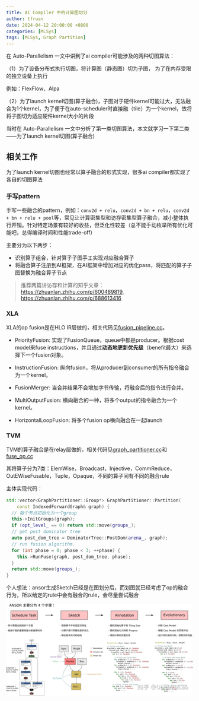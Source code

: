 ```yaml
---
title: AI Compiler 中的计算图切分
author: tfruan
date: 2024-04-12 20:00:00 +0800
categories: [MLSys]
tags: [MLSys, Graph Partition]
---
```


在 Auto-Parallelism 一文中讲到了ai compiler可能涉及的两种切图算法：

（1）为了设备分布式执行切图，将计算图（静态图）切为子图， 为了在内存受限的独立设备上执行

例如：FlexFlow、Alpa

（2）为了launch kernel切图(算子融合)，子图对于硬件kernel可能过大，无法融合为1个kernel，为了便于在auto-scheduler时直接融（tile）为一个kernel，故将将子图切为适应硬件kernel大小的片段

当时在 Auto-Parallelism 一文中分析了第一类切图算法，本文就学习一下第二类——为了launch kernel切图(算子融合)

## 相关工作

为了launch kernel切图也经常以算子融合的形式实现，很多ai compiler都实现了各自的切图算法

### 手写pattern

手写一些融合的pattern，例如：`conv2d + relu`，`conv2d + bn + relu`，`conv2d + bn + relu + pool`等，常见让计算密集型和访存密集型算子融合，减小整体执行开销。针对特定场景有较好的收益，但泛化性较差（总不能手动枚举所有优化可能吧，总得编译时间和性能trade-off）

主要分为以下两步：

- 识别算子组合，针对算子子图手工实现对应融合算子
- 将融合算子注册到AI框架，在AI框架中增加对应的优化pass，将匹配的算子子图替换为融合算子节点

> 推荐两篇讲访存和计算的知乎文章：<https://zhuanlan.zhihu.com/p/600489819>, <https://zhuanlan.zhihu.com/p/688613416>

### XLA

XLA的op fusion是在HLO IR层做的，相关代码见[fusion_pipeline.cc](https://github.com/openxla/xla/blob/main/xla/service/gpu/fusion_pipeline.cc)。

- PriorityFusion: 实现了FusionQueue，queue中都是producer。根据cost model来fuse instructions，并且通过**动态地更新优先级**（benefit最大）来选择下一个fusion对象。

- InstructionFusion: 纵向fusion，将从producer到consumer的所有指令融合为一个kernel。

- FusionMerger: 当合并结果不会增加字节传输，将融合后的指令进行合并。

- MultiOutputFusion: 横向融合的一种，将多个output的指令融合为一个kernel。

- HorizontalLoopFusion: 将多个fusion op横向融合在一起launch

### TVM

TVM的算子融合是在relay层做的，相关代码见[graph_partitioner.cc](https://github.com/apache/tvm/blob/main/src/relay/analysis/graph_partitioner.cc)和[fuse_op.cc](https://github.com/apache/tvm/blob/main/src/relay/transforms/fuse_ops.cc)

其将算子分为7类：ElemWise，Broadcast，Injective，CommReduce，OutEWiseFusable，Tuple，Opaque，不同的算子间有不同的融合rule

主体实现代码：

```cpp
std::vector<GraphPartitioner::Group*> GraphPartitioner::Partition(
    const IndexedForwardGraph& graph) {
  // 每个节点初始化为一个group
  this->InitGroups(graph);
  if (opt_level_ == 0) return std::move(groups_);
  // get post dominator tree
  auto post_dom_tree = DominatorTree::PostDom(arena_, graph);
  // run fusion algorithm.
  for (int phase = 0; phase < 3; ++phase) {
    this->RunFuse(graph, post_dom_tree, phase);
  }
  return std::move(groups_);
}
```

个人想法：ansor生成Sketch已经是在图划分后，而划图就已经考虑了op的融合行为，所以给定的rule中会有融合的rule，会尽量尝试融合

![ansor_pipeline](/assets/img/blog/img_graph_partition/ansor.png)
